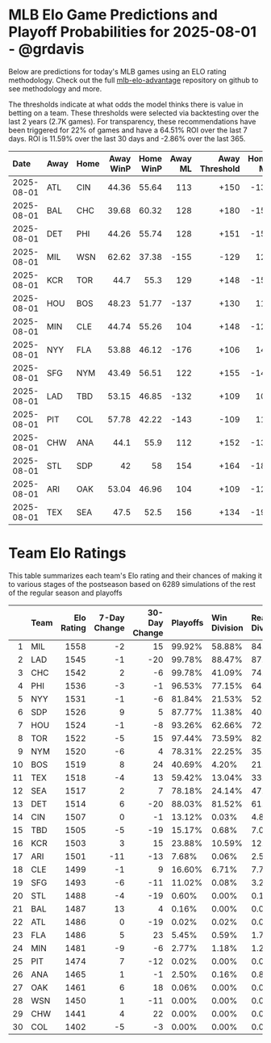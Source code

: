 # MLB Elo Game Predictions and Playoff Probabilities for 2025-08-01 - @grdavis
Below are predictions for today's MLB games using an ELO rating methodology. Check out the full [mlb-elo-advantage](https://github.com/grdavis/mlb-elo-advantage) repository on github to see methodology and more.

The thresholds indicate at what odds the model thinks there is value in betting on a team. These thresholds were selected via backtesting over the last 2 years (2.7K games). For transparency, these recommendations have been triggered for 22% of games and have a 64.51% ROI over the last 7 days. ROI is 11.59% over the last 30 days and -2.86% over the last 365.

| Date       | Away   | Home   |   Away WinP |   Home WinP |   Away ML |   Away Threshold |   Home ML |   Home Threshold |
|:-----------|:-------|:-------|------------:|------------:|----------:|-----------------:|----------:|-----------------:|
| 2025-08-01 | ATL    | CIN    |       44.36 |       55.64 |       113 |             +150 |      -137 |             -101 |
| 2025-08-01 | BAL    | CHC    |       39.68 |       60.32 |       128 |             +180 |      -157 |             -119 |
| 2025-08-01 | DET    | PHI    |       44.26 |       55.74 |       128 |             +151 |      -156 |             -101 |
| 2025-08-01 | MIL    | WSN    |       62.62 |       37.38 |      -155 |             -129 |       127 |             +197 |
| 2025-08-01 | KCR    | TOR    |       44.7  |       55.3  |       129 |             +148 |      -157 |             +101 |
| 2025-08-01 | HOU    | BOS    |       48.23 |       51.77 |      -137 |             +130 |       112 |             +114 |
| 2025-08-01 | MIN    | CLE    |       44.74 |       55.26 |       104 |             +148 |      -126 |             +101 |
| 2025-08-01 | NYY    | FLA    |       53.88 |       46.12 |      -176 |             +106 |       144 |             +141 |
| 2025-08-01 | SFG    | NYM    |       43.49 |       56.51 |       122 |             +155 |      -149 |             -104 |
| 2025-08-01 | LAD    | TBD    |       53.15 |       46.85 |      -132 |             +109 |       108 |             +137 |
| 2025-08-01 | PIT    | COL    |       57.78 |       42.22 |      -143 |             -109 |       118 |             +163 |
| 2025-08-01 | CHW    | ANA    |       44.1  |       55.9  |       112 |             +152 |      -137 |             -101 |
| 2025-08-01 | STL    | SDP    |       42    |       58    |       154 |             +164 |      -189 |             -109 |
| 2025-08-01 | ARI    | OAK    |       53.04 |       46.96 |       104 |             +109 |      -126 |             +136 |
| 2025-08-01 | TEX    | SEA    |       47.5  |       52.5  |       156 |             +134 |      -192 |             +111 |

# Team Elo Ratings
This table summarizes each team's Elo rating and their chances of making it to various stages of the postseason based on 6289 simulations of the rest of the regular season and playoffs

|    | Team   |   Elo Rating |   7-Day Change |   30-Day Change | Playoffs   | Win Division   | Reach Div. Rd.   | Reach CS   | Reach WS   | Win WS   |
|---:|:-------|-------------:|---------------:|----------------:|:-----------|:---------------|:-----------------|:-----------|:-----------|:---------|
|  1 | MIL    |         1558 |             -2 |              15 | 99.92%     | 58.88%         | 84.77%           | 49.21%     | 29.43%     | 19.91%   |
|  2 | LAD    |         1545 |             -1 |             -20 | 99.78%     | 88.47%         | 87.30%           | 47.97%     | 24.14%     | 14.74%   |
|  3 | CHC    |         1542 |              2 |              -6 | 99.78%     | 41.09%         | 74.83%           | 36.37%     | 19.02%     | 11.27%   |
|  4 | PHI    |         1536 |             -3 |              -1 | 96.53%     | 77.15%         | 64.13%           | 29.97%     | 13.13%     | 7.51%    |
|  5 | NYY    |         1531 |             -1 |              -6 | 81.84%     | 21.53%         | 52.31%           | 27.52%     | 15.26%     | 6.79%    |
|  6 | SDP    |         1526 |              9 |               5 | 87.77%     | 11.38%         | 40.64%           | 17.47%     | 7.46%      | 3.91%    |
|  7 | HOU    |         1524 |             -1 |              -8 | 93.26%     | 62.66%         | 72.95%           | 39.12%     | 20.40%     | 8.08%    |
|  8 | TOR    |         1522 |             -5 |              15 | 97.44%     | 73.59%         | 82.18%           | 41.85%     | 22.07%     | 9.02%    |
|  9 | NYM    |         1520 |             -6 |               4 | 78.31%     | 22.25%         | 35.74%           | 14.87%     | 5.68%      | 2.45%    |
| 10 | BOS    |         1519 |              8 |              24 | 40.69%     | 4.20%          | 21.05%           | 10.26%     | 5.17%      | 1.89%    |
| 11 | TEX    |         1518 |             -4 |              13 | 59.42%     | 13.04%         | 33.17%           | 16.87%     | 8.57%      | 3.42%    |
| 12 | SEA    |         1517 |              2 |               7 | 78.18%     | 24.14%         | 47.59%           | 23.58%     | 10.61%     | 4.15%    |
| 13 | DET    |         1514 |              6 |             -20 | 88.03%     | 81.52%         | 61.66%           | 28.65%     | 12.74%     | 4.67%    |
| 14 | CIN    |         1507 |              0 |              -1 | 13.12%     | 0.03%          | 4.80%            | 1.49%      | 0.46%      | 0.24%    |
| 15 | TBD    |         1505 |             -5 |             -19 | 15.17%     | 0.68%          | 7.04%            | 3.23%      | 1.49%      | 0.56%    |
| 16 | KCR    |         1503 |              3 |              15 | 23.88%     | 10.59%         | 12.18%           | 4.79%      | 1.96%      | 0.57%    |
| 17 | ARI    |         1501 |            -11 |             -13 | 7.68%      | 0.06%          | 2.59%            | 0.99%      | 0.24%      | 0.11%    |
| 18 | CLE    |         1499 |             -1 |               9 | 16.60%     | 6.71%          | 7.74%            | 3.34%      | 1.46%      | 0.46%    |
| 19 | SFG    |         1493 |             -6 |             -11 | 11.02%     | 0.08%          | 3.26%            | 1.03%      | 0.25%      | 0.11%    |
| 20 | STL    |         1488 |             -4 |             -19 | 0.60%      | 0.00%          | 0.17%            | 0.11%      | 0.03%      | 0.00%    |
| 21 | BAL    |         1487 |             13 |               4 | 0.16%      | 0.00%          | 0.02%            | 0.02%      | 0.00%      | 0.00%    |
| 22 | ATL    |         1486 |              0 |             -19 | 0.02%      | 0.02%          | 0.02%            | 0.00%      | 0.00%      | 0.00%    |
| 23 | FLA    |         1486 |              5 |              23 | 5.45%      | 0.59%          | 1.75%            | 0.51%      | 0.16%      | 0.10%    |
| 24 | MIN    |         1481 |             -9 |              -6 | 2.77%      | 1.18%          | 1.24%            | 0.49%      | 0.13%      | 0.03%    |
| 25 | PIT    |         1474 |              7 |             -12 | 0.02%      | 0.00%          | 0.00%            | 0.00%      | 0.00%      | 0.00%    |
| 26 | ANA    |         1465 |              1 |              -1 | 2.50%      | 0.16%          | 0.84%            | 0.27%      | 0.14%      | 0.02%    |
| 27 | OAK    |         1461 |              6 |              18 | 0.06%      | 0.00%          | 0.02%            | 0.02%      | 0.00%      | 0.00%    |
| 28 | WSN    |         1450 |              1 |             -11 | 0.00%      | 0.00%          | 0.00%            | 0.00%      | 0.00%      | 0.00%    |
| 29 | CHW    |         1441 |              4 |              22 | 0.00%      | 0.00%          | 0.00%            | 0.00%      | 0.00%      | 0.00%    |
| 30 | COL    |         1402 |             -5 |              -3 | 0.00%      | 0.00%          | 0.00%            | 0.00%      | 0.00%      | 0.00%    |